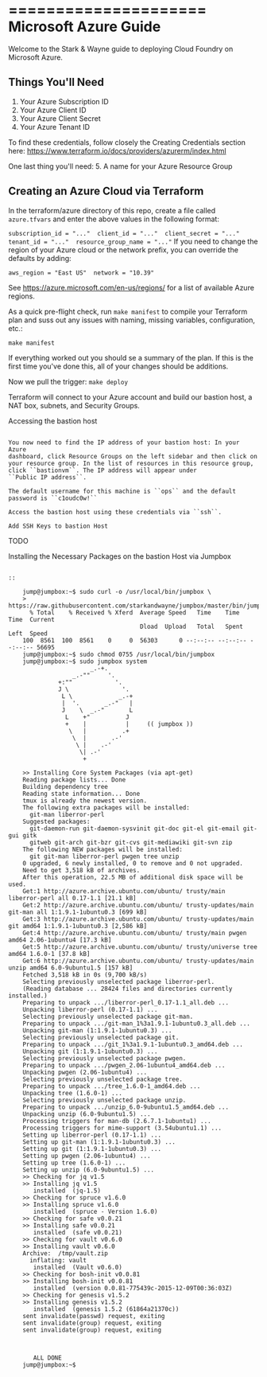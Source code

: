 =====================
Microsoft Azure Guide
=====================

Welcome to the Stark & Wayne guide to deploying Cloud Foundry on
Microsoft Azure.

Things You'll Need
------------------

1. Your Azure Subscription ID
2. Your Azure Client ID
3. Your Azure Client Secret
4. Your Azure Tenant ID

To find these credentials, follow closely the Creating Credentials
section here: https://www.terraform.io/docs/providers/azurerm/index.html

One last thing you'll need: 5. A name for your Azure Resource Group

Creating an Azure Cloud via Terraform
-------------------------------------

In the terraform/azure directory of this repo, create a file called
``azure.tfvars`` and enter the above values in the following format:

``subscription_id = "..."  client_id = "..."  client_secret = "..."  tenant_id = "..."  resource_group_name = "..."``
If you need to change the region of your Azure cloud or the network
prefix, you can override the defaults by adding:

``aws_region = "East US"  network = "10.39"``

See https://azure.microsoft.com/en-us/regions/ for a list of available
Azure regions.

As a quick pre-flight check, run ``make manifest`` to compile your
Terraform plan and suss out any issues with naming, missing variables,
configuration, etc.:

``make manifest``

If everything worked out you should se a summary of the plan. If this is
the first time you've done this, all of your changes should be
additions.

Now we pull the trigger: ``make deploy``

Terraform will connect to your Azure account and build our bastion host,
a NAT box, subnets, and Security Groups.

Accessing the bastion host
~~~~~~~~~~~~~~~~~~~~~~~~~~

You now need to find the IP address of your bastion host: In your Azure
dashboard, click Resource Groups on the left sidebar and then click on
your resource group. In the list of resources in this resource group,
click ``bastionvm``. The IP address will appear under
``Public IP address``.

The default username for this machine is ``ops`` and the default
password is ``c1oudc0w!``

Access the bastion host using these credentials via ``ssh``.

Add SSH Keys to bastion Host
~~~~~~~~~~~~~~~~~~~~~~~~~~~~

TODO

Installing the Necessary Packages on the bastion Host via Jumpbox
~~~~~~~~~~~~~~~~~~~~~~~~~~~~~~~~~~~~~~~~~~~~~~~~~~~~~~~~~~~~~~~~~

::

    jump@jumpbox:~$ sudo curl -o /usr/local/bin/jumpbox \
    >     https://raw.githubusercontent.com/starkandwayne/jumpbox/master/bin/jumpbox
      % Total    % Received % Xferd  Average Speed   Time    Time     Time  Current
                                     Dload  Upload   Total   Spent    Left  Speed
    100  8561  100  8561    0     0  56303      0 --:--:-- --:--:-- --:--:-- 56695
    jump@jumpbox:~$ sudo chmod 0755 /usr/local/bin/jumpbox
    jump@jumpbox:~$ sudo jumpbox system
                       _.-+.
                  _.-""     '.
              +:""            '.
              J \               '.
               L \             _.-+
               |  '.       _.-"   |
               J    \  _.-"       L
                L    +"          J
                +    |           |     (( jumpbox ))
                 \   |          .+
                  \  |       .-'
                   \ |    .-'
                    \| .-'
                     +

    >> Installing Core System Packages (via apt-get)
    Reading package lists... Done
    Building dependency tree
    Reading state information... Done
    tmux is already the newest version.
    The following extra packages will be installed:
      git-man liberror-perl
    Suggested packages:
      git-daemon-run git-daemon-sysvinit git-doc git-el git-email git-gui gitk
      gitweb git-arch git-bzr git-cvs git-mediawiki git-svn zip
    The following NEW packages will be installed:
      git git-man liberror-perl pwgen tree unzip
    0 upgraded, 6 newly installed, 0 to remove and 0 not upgraded.
    Need to get 3,518 kB of archives.
    After this operation, 22.5 MB of additional disk space will be used.
    Get:1 http://azure.archive.ubuntu.com/ubuntu/ trusty/main liberror-perl all 0.17-1.1 [21.1 kB]
    Get:2 http://azure.archive.ubuntu.com/ubuntu/ trusty-updates/main git-man all 1:1.9.1-1ubuntu0.3 [699 kB]
    Get:3 http://azure.archive.ubuntu.com/ubuntu/ trusty-updates/main git amd64 1:1.9.1-1ubuntu0.3 [2,586 kB]
    Get:4 http://azure.archive.ubuntu.com/ubuntu/ trusty/main pwgen amd64 2.06-1ubuntu4 [17.3 kB]
    Get:5 http://azure.archive.ubuntu.com/ubuntu/ trusty/universe tree amd64 1.6.0-1 [37.8 kB]
    Get:6 http://azure.archive.ubuntu.com/ubuntu/ trusty-updates/main unzip amd64 6.0-9ubuntu1.5 [157 kB]
    Fetched 3,518 kB in 0s (9,700 kB/s)
    Selecting previously unselected package liberror-perl.
    (Reading database ... 28424 files and directories currently installed.)
    Preparing to unpack .../liberror-perl_0.17-1.1_all.deb ...
    Unpacking liberror-perl (0.17-1.1) ...
    Selecting previously unselected package git-man.
    Preparing to unpack .../git-man_1%3a1.9.1-1ubuntu0.3_all.deb ...
    Unpacking git-man (1:1.9.1-1ubuntu0.3) ...
    Selecting previously unselected package git.
    Preparing to unpack .../git_1%3a1.9.1-1ubuntu0.3_amd64.deb ...
    Unpacking git (1:1.9.1-1ubuntu0.3) ...
    Selecting previously unselected package pwgen.
    Preparing to unpack .../pwgen_2.06-1ubuntu4_amd64.deb ...
    Unpacking pwgen (2.06-1ubuntu4) ...
    Selecting previously unselected package tree.
    Preparing to unpack .../tree_1.6.0-1_amd64.deb ...
    Unpacking tree (1.6.0-1) ...
    Selecting previously unselected package unzip.
    Preparing to unpack .../unzip_6.0-9ubuntu1.5_amd64.deb ...
    Unpacking unzip (6.0-9ubuntu1.5) ...
    Processing triggers for man-db (2.6.7.1-1ubuntu1) ...
    Processing triggers for mime-support (3.54ubuntu1.1) ...
    Setting up liberror-perl (0.17-1.1) ...
    Setting up git-man (1:1.9.1-1ubuntu0.3) ...
    Setting up git (1:1.9.1-1ubuntu0.3) ...
    Setting up pwgen (2.06-1ubuntu4) ...
    Setting up tree (1.6.0-1) ...
    Setting up unzip (6.0-9ubuntu1.5) ...
    >> Checking for jq v1.5
    >> Installing jq v1.5
       installed  (jq-1.5)
    >> Checking for spruce v1.6.0
    >> Installing spruce v1.6.0
       installed  (spruce - Version 1.6.0)
    >> Checking for safe v0.0.21
    >> Installing safe v0.0.21
       installed  (safe v0.0.21)
    >> Checking for vault v0.6.0
    >> Installing vault v0.6.0
    Archive:  /tmp/vault.zip
      inflating: vault
       installed  (Vault v0.6.0)
    >> Checking for bosh-init v0.0.81
    >> Installing bosh-init v0.0.81
       installed  (version 0.0.81-775439c-2015-12-09T00:36:03Z)
    >> Checking for genesis v1.5.2
    >> Installing genesis v1.5.2
       installed  (genesis 1.5.2 (61864a21370c))
    sent invalidate(passwd) request, exiting
    sent invalidate(group) request, exiting
    sent invalidate(group) request, exiting



       ALL DONE
    jump@jumpbox:~$
